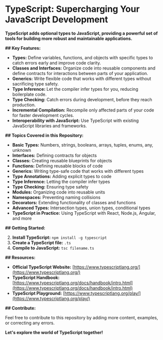 # TypeScript: Supercharging Your JavaScript Development

**TypeScript adds optional types to JavaScript, providing a powerful set of tools for building more robust and maintainable applications.**

**## Key Features:**

-   **Types:** Define variables, functions, and objects with specific types to catch errors early and improve code clarity.
-   **Classes and Interfaces:** Organize code into reusable components and define contracts for interactions between parts of your application.
-   **Generics:** Write flexible code that works with different types without sacrificing type safety.
-   **Type Inference:** Let the compiler infer types for you, reducing boilerplate code.
-   **Type Checking:** Catch errors during development, before they reach production.
-   **Incremental Compilation:** Recompile only affected parts of your code for faster development cycles.
-   **Interoperability with JavaScript:** Use TypeScript with existing JavaScript libraries and frameworks.

**## Topics Covered in this Repository:**

-   **Basic Types:** Numbers, strings, booleans, arrays, tuples, enums, any, unknown
-   **Interfaces:** Defining contracts for objects
-   **Classes:** Creating reusable blueprints for objects
-   **Functions:** Defining reusable blocks of code
-   **Generics:** Writing type-safe code that works with different types
-   **Type Annotations:** Adding explicit types to code
-   **Type Inference:** Letting the compiler infer types
-   **Type Checking:** Ensuring type safety
-   **Modules:** Organizing code into reusable units
-   **Namespaces:** Preventing naming collisions
-   **Decorators:** Extending functionality of classes and functions
-   **Advanced Types:** Intersection types, union types, conditional types
-   **TypeScript in Practice:** Using TypeScript with React, Node.js, Angular, and more

**## Getting Started:**

2.  **Install TypeScript:**  `npm install -g typescript`
4.  **Create a TypeScript file:**  `.ts`
6.  **Compile to JavaScript:**  `tsc filename.ts`

**## Resources:**

-   **Official TypeScript Website:**  [https://www.typescriptlang.org/](https://www.typescriptlang.org/)
-   **TypeScript Handbook:**  [https://www.typescriptlang.org/docs/handbook/intro.html](https://www.typescriptlang.org/docs/handbook/intro.html)
-   **TypeScript Playground:**  [https://www.typescriptlang.org/play/](https://www.typescriptlang.org/play/)

**## Contribute:**

Feel free to contribute to this repository by adding more content, examples, or correcting any errors.

**Let's explore the world of TypeScript together!**
